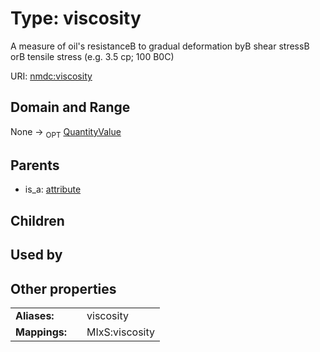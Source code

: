 
# Type: viscosity


A measure of oil's resistanceB to gradual deformation byB shear stressB orB tensile stress (e.g. 3.5 cp;  100 B0C)

URI: [nmdc:viscosity](https://microbiomedata/meta/viscosity)


## Domain and Range

None ->  <sub>OPT</sub> [QuantityValue](QuantityValue.md)

## Parents

 *  is_a: [attribute](attribute.md)

## Children


## Used by


## Other properties

|  |  |  |
| --- | --- | --- |
| **Aliases:** | | viscosity |
| **Mappings:** | | MIxS:viscosity |


